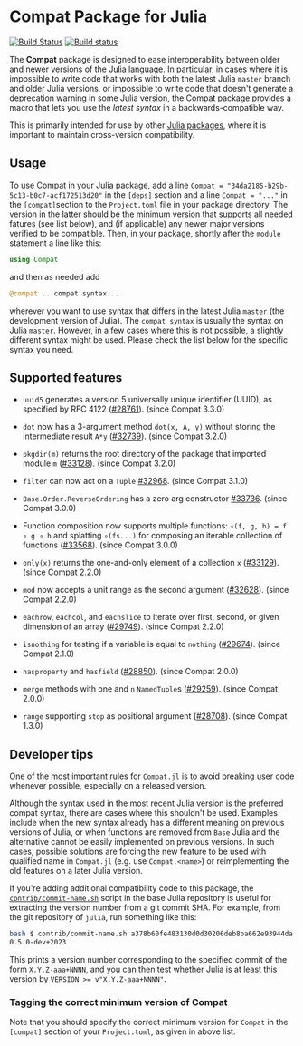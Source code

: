 # Compat Package for Julia

[![Build Status](https://travis-ci.org/JuliaLang/Compat.jl.svg?branch=master)](https://travis-ci.org/JuliaLang/Compat.jl)
[![Build status](https://ci.appveyor.com/api/projects/status/github/JuliaLang/Compat.jl?branch=master)](https://ci.appveyor.com/project/quinnj/compat-jl/branch/master)

The **Compat** package is designed to ease interoperability between
older and newer versions of the [Julia
language](http://julialang.org/).  In particular, in cases where it is
impossible to write code that works with both the latest Julia
`master` branch and older Julia versions, or impossible to write code
that doesn't generate a deprecation warning in some Julia version, the
Compat package provides a macro that lets you use the *latest syntax*
in a backwards-compatible way.

This is primarily intended for use by other [Julia
packages](https://julialang.github.io/Pkg.jl/v1/creating-packages/), where
it is important to maintain cross-version compatibility.

## Usage

To use Compat in your Julia package, add a line
`Compat = "34da2185-b29b-5c13-b0c7-acf172513d20"` in the `[deps]` section
and a line `Compat = "..."` in the `[compat]`section to the `Project.toml` file
in your package directory. The version in the latter should be the minimum
version that supports all needed fatures (see list below), and (if applicable)
any newer major versions verified to be compatible. Then, in your package,
shortly after the `module` statement a line like this:

```julia
using Compat
```

and then as needed add

```julia
@compat ...compat syntax...
```

wherever you want to use syntax that differs in the latest Julia
`master` (the development version of Julia). The `compat syntax` is usually
the syntax on Julia `master`. However, in a few cases where this is not possible,
a slightly different syntax might be used.
Please check the list below for the specific syntax you need.

## Supported features

* `uuid5` generates a version 5 universally unique identifier (UUID), as specified by RFC 4122 ([#28761]). (since Compat 3.3.0)

* `dot` now has a 3-argument method `dot(x, A, y)` without storing the intermediate result `A*y` ([#32739]). (since Compat 3.2.0)

* `pkgdir(m)` returns the root directory of the package that imported module `m` ([#33128]). (since Compat 3.2.0)

* `filter` can now act on a `Tuple` [#32968]. (since Compat 3.1.0)

* `Base.Order.ReverseOrdering` has a zero arg constructor [#33736]. (since Compat 3.0.0)

* Function composition now supports multiple functions: `∘(f, g, h) = f ∘ g ∘ h`
  and splatting `∘(fs...)` for composing an iterable collection of functions ([#33568]).  (since Compat 3.0.0)

* `only(x)` returns the one-and-only element of a collection `x` ([#33129]). (since Compat 2.2.0)

* `mod` now accepts a unit range as the second argument ([#32628]). (since Compat 2.2.0)

* `eachrow`, `eachcol`, and `eachslice` to iterate over first, second, or given dimension
  of an array ([#29749]). (since Compat 2.2.0)

* `isnothing` for testing if a variable is equal to `nothing` ([#29674]).  (since Compat 2.1.0)

* `hasproperty` and `hasfield` ([#28850]).  (since Compat 2.0.0)

* `merge` methods with one and `n` `NamedTuple`s ([#29259]). (since Compat 2.0.0)

* `range` supporting `stop` as positional argument ([#28708]). (since Compat 1.3.0)

## Developer tips

One of the most important rules for `Compat.jl` is to avoid breaking user code
whenever possible, especially on a released version.

Although the syntax used in the most recent Julia version
is the preferred compat syntax, there are cases where this shouldn't be used.
Examples include when the new syntax already has a different meaning
on previous versions of Julia, or when functions are removed from `Base`
Julia and the alternative cannot be easily implemented on previous versions.
In such cases, possible solutions are forcing the new feature to be used with
qualified name in `Compat.jl` (e.g. use `Compat.<name>`) or
reimplementing the old features on a later Julia version.

If you're adding additional compatibility code to this package, the [`contrib/commit-name.sh`](https://github.com/JuliaLang/julia/blob/master/contrib/commit-name.sh) script in the base Julia repository is useful for extracting the version number from a git commit SHA. For example, from the git repository of `julia`, run something like this:

```sh
bash $ contrib/commit-name.sh a378b60fe483130d0d30206deb8ba662e93944da
0.5.0-dev+2023
```

This prints a version number corresponding to the specified commit of the form
`X.Y.Z-aaa+NNNN`, and you can then test whether Julia
is at least this version by `VERSION >= v"X.Y.Z-aaa+NNNN"`.

### Tagging the correct minimum version of Compat

Note that you should specify the correct minimum version for `Compat` in the
`[compat]` section of your `Project.toml`, as given in above list.

[#28708]: https://github.com/JuliaLang/julia/issues/28708
[#28850]: https://github.com/JuliaLang/julia/issues/28850
[#29259]: https://github.com/JuliaLang/julia/issues/29259
[#29674]: https://github.com/JuliaLang/julia/issues/29674
[#29749]: https://github.com/JuliaLang/julia/issues/29749
[#32628]: https://github.com/JuliaLang/julia/issues/32628
[#32739]: https://github.com/JuliaLang/julia/pull/32739
[#33129]: https://github.com/JuliaLang/julia/issues/33129
[#33568]: https://github.com/JuliaLang/julia/pull/33568
[#33128]: https://github.com/JuliaLang/julia/pull/33128
[#33736]: http://github.com/JuliaLang/julia/pull/33736
[#32968]: https://github.com/JuliaLang/julia/pull/32968
[#28761]: https://github.com/JuliaLang/julia/pull/28761
